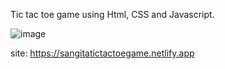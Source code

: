 Tic tac toe game using Html, CSS and Javascript.

![image](https://github.com/user-attachments/assets/3b83d9d2-99e2-420d-af47-a426fd043946)

site: https://sangitatictactoegame.netlify.app

